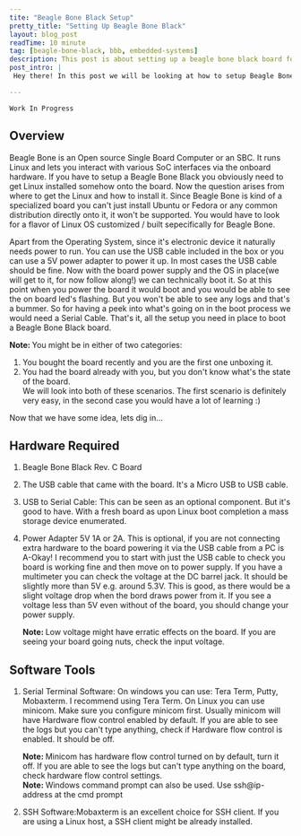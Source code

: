 ```yaml
---
tite: "Beagle Bone Black Setup"
pretty_title: "Setting Up Beagle Bone Black"
layout: blog_post
readTime: 10 minute
tag: [beagle-bone-black, bbb, embedded-systems]
description: This post is about setting up a beagle bone black board for its first boot.
post_intro: |
 Hey there! In this post we will be looking at how to setup Beagle Bone Black(RevC) board for it first boot. Wether you are focused on Hands-on Embedded Linux or are exploring Beagle Bone for you next projct, the initial steps remain the same. You will need to setup a bare minimum hardware setup to get stated. This guide is going to help you get up and running as quickly as possible. Before diving in to the morbid details, let's take some time to get an overview of what has to be done.

---
```


`Work In Progress`

## Overview 
Beagle Bone is an Open source Single Board Computer or an SBC. It runs Linux and lets you interact with various SoC interfaces via the onboard hardware. If you have to setup a Beagle Bone Black you obviously need to get Linux installed somehow onto the board. Now the question arises from where to get the Linux and how to install it. Since Beagle Bone is kind of a specialized board you can't just install Ubuntu or Fedora or any common distribution directly onto it, it won't be supported. You would have to look for a flavor of Linux OS customized / built sepecifically for Beagle Bone. 

Apart from the Operating System, since it's electronic device it naturally needs power to run. You can use the USB cable included in the box or you can use a 5V power adapter to power it up. In most cases the USB cable should be fine. Now with the board power supply and the OS in place(we will get to it, for now follow along!) we can technically boot it. So at this point when you power the board it would boot and you would be able to see the on board led's flashing. But you won't be able to see any logs and that's a bummer. So for having a peek into what's going on in the boot process we would need a Serial Cable. That's it, all the setup you need in place to boot a Beagle Bone Black board.

<div class="alert alert-info" role="alert">
<b>Note: </b>You might be in either of two categories:
<ol>
<li>You bought the board recently and you are the first one unboxing it.</li>
<li>You had the board already with you, but you don't know what's the state of the board.</li>
We will look into both of these scenarios. The first scenario is definitely very easy, in the second case you would have a lot of learning :)
</ol>
</div>
Now that we have some idea, lets dig in...

## Hardware Required
1. Beagle Bone Black Rev. C Board
2. The USB cable that came with the board. It's a Micro USB to USB cable.
3. USB to Serial Cable: This can be seen as an optional component. But it's good to have. With a fresh board as upon Linux boot completion a mass storage device enumerated.
4. Power Adapter 5V 1A or 2A. This is optional, if you are not connecting extra hardware to the board powering it via the USB cable from a PC is A-Okay! I recommend you to start with just the USB cable to check you board is working fine and then move on to power supply. If you have a multimeter you can check the voltage at the DC barrel jack. It should be slightly more than 5V e.g. around 5.3V. This is good, as there would be a slight voltage drop when the bord draws power from it. If you see a voltage less than 5V even without of the board, you should change your power supply.

	<div class="alert alert-info" role="alert">
	<b>Note: </b> Low voltage might have erratic effects on the board. If you are seeing your board going nuts, check the input voltage.
	</div>

## Software Tools
1. Serial Terminal Software: On windows you can use: Tera Term, Putty, Mobaxterm. I recommend using Tera Term. On Linux you can use minicom. Make sure you configure minicom first. Usually minicom will have Hardware flow control enabled by default. If you are able to see the logs but you can't type anything, check if Hardware flow control is enabled. It should be off.

	<div class="alert alert-info" role="alert">
	<b>Note: </b>Minicom has hardware flow control turned on by default, turn it off. If you are able to see the logs but can't type anything on the board, check hardware flow control settings.
	<br/>
	<b>Note: </b>Windows command prompt can also be used. Use ssh@ip-address at the cmd prompt
	</div>

2. SSH Software:Mobaxterm is an excellent choice for SSH client. If you are using a Linux host, a SSH client might be already installed.



